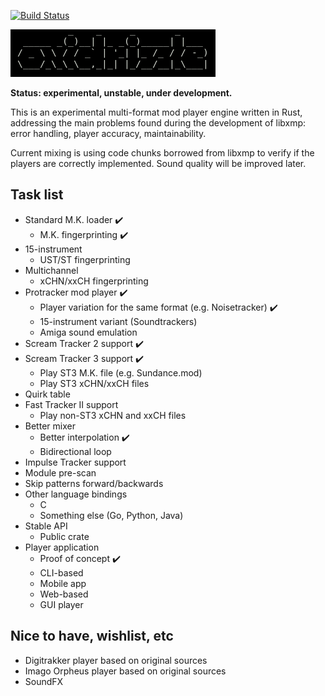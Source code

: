 
[![Build Status](https://travis-ci.org/cmatsuoka/oxdz.svg?branch=master)](https://travis-ci.org/cmatsuoka/oxdz)


<p>
<img alt="Oxidrizzle" src="https://github.com/cmatsuoka/oxdz/blob/master/logo.png" />
</p>

**Status: experimental, unstable, under development.**

This is an experimental multi-format mod player engine written in Rust, addressing the
main problems found during the development of libxmp: error handling, player accuracy,
maintainability.

Current mixing is using code chunks borrowed from libxmp to verify if the players are
correctly implemented. Sound quality will be improved later.


## Task list

* Standard M.K. loader :heavy_check_mark:
  * M.K. fingerprinting :heavy_check_mark:
* 15-instrument
  * UST/ST fingerprinting
* Multichannel
  * xCHN/xxCH fingerprinting
* Protracker mod player :heavy_check_mark:
  * Player variation for the same format (e.g. Noisetracker) :heavy_check_mark:
  * 15-instrument variant (Soundtrackers)
  * Amiga sound emulation
* Scream Tracker 2 support :heavy_check_mark:
* Scream Tracker 3 support :heavy_check_mark:
  * Play ST3 M.K. file (e.g. Sundance.mod)
  * Play ST3 xCHN/xxCH files
* Quirk table
* Fast Tracker II support
  * Play non-ST3 xCHN and xxCH files
* Better mixer
  * Better interpolation :heavy_check_mark:
  * Bidirectional loop
* Impulse Tracker support
* Module pre-scan
* Skip patterns forward/backwards
* Other language bindings
  * C
  * Something else (Go, Python, Java)
* Stable API
  * Public crate
* Player application
  * Proof of concept :heavy_check_mark:
  * CLI-based
  * Mobile app
  * Web-based
  * GUI player


## Nice to have, wishlist, etc

* Digitrakker player based on original sources
* Imago Orpheus player based on original sources
* SoundFX

